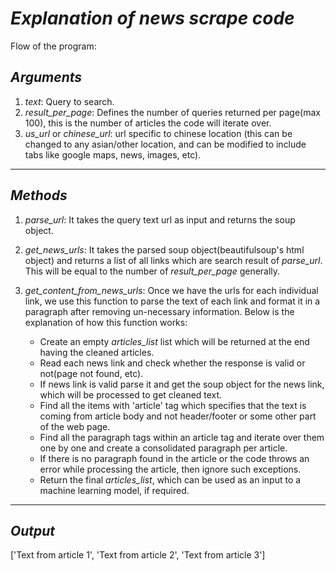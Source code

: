 # *Explanation of news scrape code*

Flow of the program:

## *Arguments*

1) *text*: Query to search.
2) *result_per_page*: Defines the number of queries returned per page(max 100), this is the number of articles the code will iterate over.
3) *us_url* or *chinese_url*: url specific to chinese location (this can be changed to any asian/other location, and can be modified to include tabs like google maps, news, images, etc).

----------

## *Methods*

1) *parse_url*: It takes the query text url as input and returns the soup object.
2) *get_news_urls*: It takes the parsed soup object(beautifulsoup's html object) and returns a list of all links which are search result of *parse_url*. This will be equal to the number of *result_per_page* generally.
3) *get_content_from_news_urls*: Once we have the urls for each individual link, we use this function to parse the text of each link and format it in a paragraph after removing un-necessary information. Below is the explanation of how this function works:

    - Create an empty *articles_list* list which will be returned at the end having the cleaned articles.
    - Read each news link and check whether the response is valid or not(page not found, etc).
    - If news link is valid parse it and get the soup object for the news link, which will be processed to get cleaned text.
    - Find all the items with 'article' tag which specifies that the text is coming from article body and not header/footer or some other part of the web page.
    - Find all the paragraph tags within an article tag and iterate over them one by one and create a consolidated paragraph per article.
    - If there is no paragraph found in the article or the code throws an error while processing the article, then ignore such exceptions.
    - Return the final *articles_list*, which can be used as an input to a machine learning model, if required.

----------

## *Output*

['Text from article 1', 'Text from article 2', 'Text from article 3']
